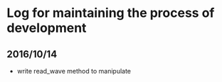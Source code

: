 # Log for maintaining the process of development

## 2016/10/14
- write read_wave method to manipulate
